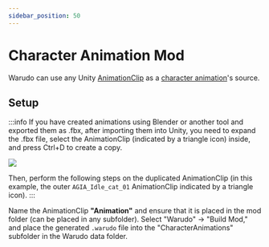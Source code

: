 ```yaml
---
sidebar_position: 50
---
```


# Character Animation Mod

Warudo can use any Unity [AnimationClip](https://docs.unity3d.com/ScriptReference/AnimationClip.html) as a [character animation](../assets/character/#animation)'s source.

## Setup

:::info
If you have created animations using Blender or another tool and exported them as .fbx, after importing them into Unity, you need to expand the .fbx file, select the AnimationClip (indicated by a triangle icon) inside, and press Ctrl+D to create a copy.

![](pathname:///doc-img/en-character-animation-mod-1.webp)

Then, perform the following steps on the duplicated AnimationClip (in this example, the outer `AGIA_Idle_cat_01` AnimationClip indicated by a triangle icon).
:::

Name the AnimationClip **"Animation"** and ensure that it is placed in the mod folder (can be placed in any subfolder). Select "Warudo" → "Build Mod," and place the generated `.warudo` file into the "CharacterAnimations" subfolder in the Warudo data folder.
